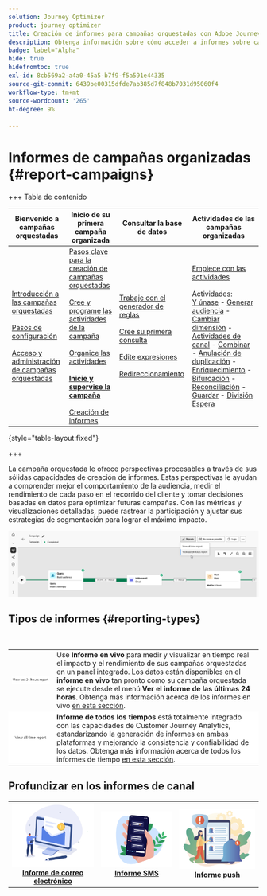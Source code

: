 ```yaml
---
solution: Journey Optimizer
product: journey optimizer
title: Creación de informes para campañas orquestadas con Adobe Journey Optimizer
description: Obtenga información sobre cómo acceder a informes sobre campañas orquestadas con Adobe Journey Optimizer
badge: label="Alpha"
hide: true
hidefromtoc: true
exl-id: 8cb569a2-a4a0-45a5-b7f9-f5a591e44335
source-git-commit: 6439be00315dfde7ab385d7f848b7031d95060f4
workflow-type: tm+mt
source-wordcount: '265'
ht-degree: 9%

---
```


# Informes de campañas organizadas {#report-campaigns}

+++ Tabla de contenido

| Bienvenido a campañas orquestadas | Inicio de su primera campaña organizada | Consultar la base de datos | Actividades de las campañas organizadas |
|---|---|---|---|
| [Introducción a las campañas orquestadas](gs-orchestrated-campaigns.md)<br/><br/>[Pasos de configuración](configuration-steps.md)<br/><br/>[Acceso y administración de campañas orquestadas](access-manage-orchestrated-campaigns.md) | [Pasos clave para la creación de campañas orquestadas](gs-campaign-creation.md)<br/><br/>[Cree y programe las actividades de la campaña](create-orchestrated-campaign.md)<br/><br/>[Organice las actividades](orchestrate-activities.md)<br/><br/><b>[Inicie y supervise la campaña](start-monitor-campaigns.md)</b><br/><br/>[Creación de informes](reporting-campaigns.md) | [Trabaje con el generador de reglas](orchestrated-rule-builder.md)<br/><br/>[Cree su primera consulta](build-query.md)<br/><br/>[Edite expresiones](edit-expressions.md)<br/><br/>[Redireccionamiento](retarget.md) | [Empiece con las actividades](activities/about-activities.md)<br/><br/>Actividades:<br/>[Y únase](activities/and-join.md) - [Generar audiencia](activities/build-audience.md) - [Cambiar dimensión](activities/change-dimension.md) - [Actividades de canal](activities/channels.md) - [Combinar](activities/combine.md) - [Anulación de duplicación](activities/deduplication.md) - [Enriquecimiento](activities/enrichment.md) - [Bifurcación](activities/fork.md) - [Reconciliación](activities/reconciliation.md) - [Guardar](save-audience.md) - [División](activities/split.md) [Espera](activities/wait.md) |

{style="table-layout:fixed"}

+++
<br/>

La campaña orquestada le ofrece perspectivas procesables a través de sus sólidas capacidades de creación de informes. Estas perspectivas le ayudan a comprender mejor el comportamiento de la audiencia, medir el rendimiento de cada paso en el recorrido del cliente y tomar decisiones basadas en datos para optimizar futuras campañas. Con las métricas y visualizaciones detalladas, puede rastrear la participación y ajustar sus estrategias de segmentación para lograr el máximo impacto.

![](assets/report-orchestrated.png)

## Tipos de informes {#reporting-types}

<table style="table-layout:auto; width: 100%; border-collapse: collapse;">
  <tbody>
    <tr>
      <td><a href="../reports/live-report.md"><img alt="Informe en vivo" src="assets/last-24hours.png"></a></td>
      <td>
        Use <b>Informe en vivo</b> para medir y visualizar en tiempo real el impacto y el rendimiento de sus campañas orquestadas en un panel integrado. Los datos están disponibles en el <b>informe en vivo</b> tan pronto como su campaña orquestada se ejecute desde el menú <b>Ver el informe de las últimas 24 horas</b>. Obtenga más información acerca de los informes en vivo <a href="../reports/live-report.md">en esta sección</a>.
      </td>
        </br>
    </tr>
    <tr style="background-color: #FFFFFF;">
      <td><a href="../reports/report-gs-cja.md"><img alt="Informe de todo el tiempo" src="assets/all-time-report.png"></a></td>
      <td>
        <b>Informe de todos los tiempos</b> está totalmente integrado con las capacidades de Customer Journey Analytics, estandarizando la generación de informes en ambas plataformas y mejorando la consistencia y confiabilidad de los datos. Obtenga más información acerca de todos los informes de tiempo <a href="../reports/report-gs-cja.md">en esta sección</a>.
      </td>
    </tr>
  </tbody>
</table>

## Profundizar en los informes de canal

<table style="table-layout:fixed"><tr style="border: 0; text-align: center;" >
<td><a href="../reports/campaign-global-report-cja-email.md"><img alt="Correo electrónico" src="../channels/assets/do-not-localize/email.png"></a><br/><a href="../reports/campaign-global-report-cja-email.md"><strong>Informe de correo electrónico</strong></a></td>
<td><a href="../reports/campaign-global-report-cja-sms.md"><img alt="SMS" src="../channels/assets/do-not-localize/sms.png"></a><br/><a href="../reports/campaign-global-report-cja-sms.md"><strong>Informe SMS</strong></a></td>
<td><a href="../reports/campaign-global-report-cja-push.md"><img alt="push" src="../channels/assets/do-not-localize/push.png"></a><a href="../reports/campaign-global-report-cja-push.md"><strong>Informe push</strong></a></td>
</tr></table>

